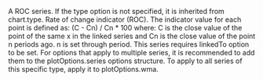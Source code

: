 A ROC series. If the type option is not
specified, it is inherited from chart.type.
Rate of change indicator (ROC). The indicator value for each point
is defined as:
(C - Cn) / Cn * 100
where: C is the close value of the point of the same x in the
linked series and Cn is the close value of the point n periods
ago. n is set through period.
This series requires linkedTo option to be set.
For options that apply to multiple series, it is recommended to add
them to the plotOptions.series options structure.
To apply to all series of this specific type, apply it to
plotOptions.wma.